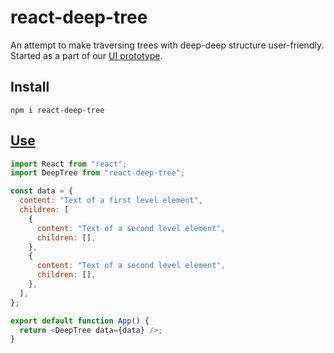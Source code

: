 # react-deep-tree

An attempt to make traversing trees with deep-deep structure user-friendly. Started as a part of our [UI prototype](https://github.com/linksplatform/InfiniteDepthTreeWebUIPrototype).

## Install

```Shell
npm i react-deep-tree
```

## [Use](https://codesandbox.io/s/react-deep-tree-example-kw2fi)

```JavaScript
import React from "react";
import DeepTree from "react-deep-tree";

const data = {
  content: "Text of a first level element",
  children: [
    {
      content: "Text of a second level element",
      children: [],
    },
    {
      content: "Text of a second level element",
      children: [],
    },
  ],
};

export default function App() {
  return <DeepTree data={data} />;
}
```
